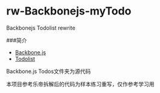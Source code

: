 # rw-Backbonejs-myTodo
Backbonejs Todolist rewrite

###简介
* [Backbone.js](http://backbonejs.org/)   
* [Todolist](http://backbonejs.org/examples/todos/index.html)  

Backbone.js Todos文件夹为源代码 

本项目参考乐帝拆解后的代码为样本练习重写，仅作参考学习用

